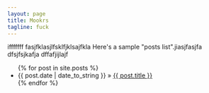 ```yaml
---
layout: page
title: Mookrs
tagline: fuck
---
```


ifffffff
fasjfklasjlfsklfjklsajfkla
Here's a sample "posts list".jiasjfasjfa
dfsjfsjkafja
dffafjijlajf
<ul class="posts">
  {% for post in site.posts %}
    <li><span>{{ post.date | date_to_string }}</span> &raquo; <a href="{{ BASE_PATH }}{{ post.url }}">{{ post.title }}</a></li>
  {% endfor %}
</ul>



